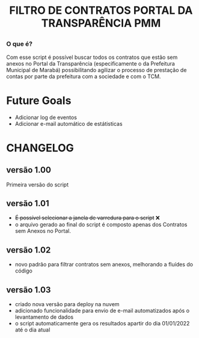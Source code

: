 # <p align="center">FILTRO DE CONTRATOS PORTAL DA TRANSPARÊNCIA PMM </P>
### O que é? 

Com esse script é possível buscar todos os contratos que estão sem anexos no Portal da Transparência (especificamente o da Prefeitura Municipal de Marabá) possibilitando agilizar o processo de prestação de contas por parte da prefeitura com a sociedade e com o TCM.

# Future Goals
* Adicionar log de eventos
* Adicionar e-mail automático de estátisticas


# CHANGELOG
## versão 1.00
Primeira versão do script

## versão 1.01
* ~~É possível selecionar a janela de varredura para o script~~ ❌
* o arquivo gerado ao final do script é composto apenas dos Contratos sem Anexos no Portal.

## versão 1.02
* novo padrão para filtrar contratos sem anexos, melhorando a fluídes do código

## versão 1.03
* criado nova versão para deploy na nuvem
* adicionado funcionalidade para envio de e-mail automatizados após o levantamento de dados
* o script automaticamente gera os resultados apartir do dia 01/01/2022 até o dia atual